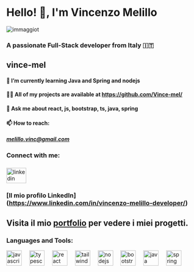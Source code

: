# Hello! 👋, I'm Vincenzo Melillo   


![immaggiot](https://github.com/Vince-mel/Vince-mel/assets/137229406/46776543-8785-4bed-9cb7-0e7f1ae10bc8)




### A passionate Full-Stack developer from Italy 🇮🇹
  
## vince-mel
#### 🌱 I’m currently learning Java and Spring and nodejs
#### 👨‍💻 All of my projects are available at https://github.com/Vince-mel/
#### 💬 Ask me about react, js, bootstrap, ts, java, spring 

#### 📫 How to reach:
##### melillo.vinc@gmail.com




### Connect with me:
####  <div align="left">
</div>

###

<div align="left">
</div>

###

<div align="left">
  <img src="https://raw.githubusercontent.com/maurodesouza/profile-readme-generator/master/src/assets/icons/social/linkedin/default.svg" width="52" height="40" alt="linkedin logo"  />
</div>

###  [Il mio profilo LinkedIn] (https://www.linkedin.com/in/vincenzo-melillo-developer/)
 
##  Visita il mio [portfolio](https://vince-mel-portfolio.vercel.app/) per vedere i miei progetti.

 
### Languages and Tools:
<div align="left">
  <img src="https://cdn.jsdelivr.net/gh/devicons/devicon/icons/javascript/javascript-original.svg" height="40" alt="javascript logo"  />
  <img width="12" />
  <img src="https://cdn.jsdelivr.net/gh/devicons/devicon/icons/typescript/typescript-original.svg" height="40" alt="typescript logo"  />
  <img width="12" />
  <img src="https://cdn.jsdelivr.net/gh/devicons/devicon/icons/react/react-original.svg" height="40" alt="react logo"  />
  <img width="12" />
  <img src="https://cdn.jsdelivr.net/gh/devicons/devicon/icons/tailwindcss/tailwindcss-original-wordmark.svg" height="40" alt="tailwindcss logo"  />
  <img width="12" />
  <img src="https://cdn.jsdelivr.net/gh/devicons/devicon/icons/nodejs/nodejs-original.svg" height="40" alt="nodejs logo"  />
  <img width="12" />
  <img src="https://cdn.jsdelivr.net/gh/devicons/devicon/icons/bootstrap/bootstrap-original.svg" height="40" alt="bootstrap logo"  />
  <img width="12" />
  <img src="https://cdn.jsdelivr.net/gh/devicons/devicon/icons/java/java-original.svg" height="40" alt="java logo"  />
  <img width="12" />
  <img src="https://cdn.jsdelivr.net/gh/devicons/devicon/icons/spring/spring-original.svg" height="40" alt="spring logo"  />
</div>

###
